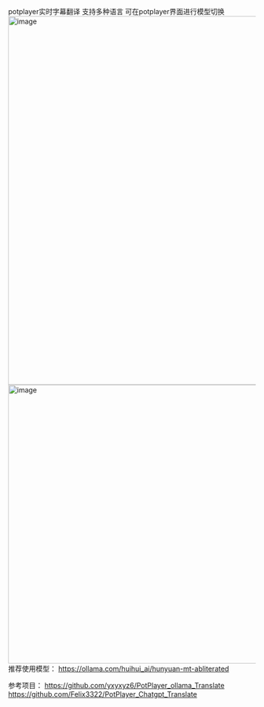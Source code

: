potplayer实时字幕翻译
支持多种语言
可在potplayer界面进行模型切换
<img width="919" height="750" alt="image" src="https://github.com/user-attachments/assets/c52880d1-c712-4a41-8f66-51f9279d2106" />
<img width="983" height="567" alt="image" src="https://github.com/user-attachments/assets/2ce87de4-177c-4c4b-8243-233f6f3f151f" />
推荐使用模型：
https://ollama.com/huihui_ai/hunyuan-mt-abliterated

参考项目：
https://github.com/yxyxyz6/PotPlayer_ollama_Translate
https://github.com/Felix3322/PotPlayer_Chatgpt_Translate
